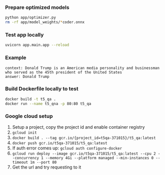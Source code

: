 ### Prepare optimized models
```bash
python app/optimizer.py
rm -rf app/model_weights/*coder.onnx
```

### Test app locally
```bash
uvicorn app.main.app --reload
```

### Example
```
context: Donald Trump is an American media personality and businessman who served as the 45th president of the United States
answer: Donald Trump
```

### Build Dockerfile locally to test

```bash
docker build -t t5_qa .
docker run --name t5_qna -p 80:80 t5_qa
```

### Google cloud setup
1. Setup a project, copy the project id and enable container registry
2. `gcloud init`
3. `docker build . --tag gcr.io/{project_id=t5qa-371015}/t5_qa:latest`
4. `docker push gcr.io/t5qa-371015/t5_qa:latest`
5. If auth error comes up: `gcloud auth configure-docker`
6. `gcloud run deploy --image gcr.io/t5qa-371015/t5_qa:latest --cpu 2 --concurrency 1 --memory 4Gi --platform managed --min-instances 0 --timeout 1m --port 80`
7. Get the url and try requesting to it